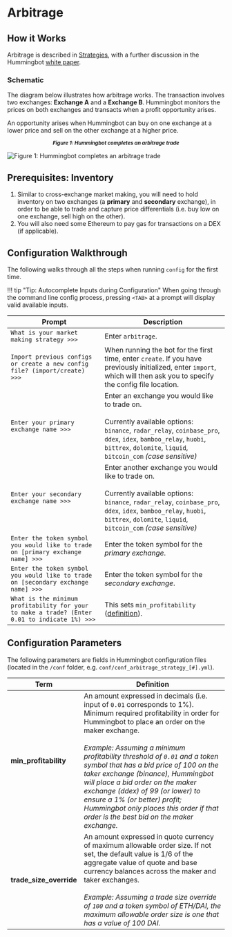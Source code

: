 # Arbitrage

## How it Works

Arbitrage is described in [Strategies](/strategies/), with a further discussion in the Hummingbot [white paper](https://hummingbot.io/whitepaper.pdf).

### Schematic

The diagram below illustrates how arbitrage works.  The transaction involves two exchanges: **Exchange A** and a **Exchange B**. Hummingbot monitors the prices on both exchanges and transacts when a profit opportunity arises.

An opportunity arises when Hummingbot can buy on one exchange at a lower price and sell on the other exchange at a higher price.

<small><center>***Figure 1: Hummingbot completes an arbitrage trade***</center></small>

![Figure 1: Hummingbot completes an arbitrage trade](/assets/img/arbitrage.png)

## Prerequisites: Inventory

1. Similar to cross-exchange market making, you will need to hold inventory on two exchanges (a **primary** and **secondary** exchange), in order to be able to trade and capture price differentials (i.e. buy low on one exchange, sell high on the other).
2. You will also need some Ethereum to pay gas for transactions on a DEX (if applicable).

## Configuration Walkthrough

The following walks through all the steps when running `config` for the first time.

!!! tip "Tip: Autocomplete Inputs during Configuration"
    When going through the command line config process, pressing `<TAB>` at a prompt will display valid available inputs.

| Prompt | Description |
|-----|-----|
| `What is your market making strategy >>>` | Enter `arbitrage`. |
| `Import previous configs or create a new config file? (import/create) >>>` | When running the bot for the first time, enter `create`. If you have previously initialized, enter `import`, which will then ask you to specify the config file location. |
| `Enter your primary exchange name >>>` | Enter an exchange you would like to trade on.<br/><br/>Currently available options: `binance`, `radar_relay`, `coinbase_pro`, `ddex`, `idex`, `bamboo_relay`, `huobi`, `bittrex`, `dolomite`, `liquid`, `bitcoin_com` *(case sensitive)* |
| `Enter your secondary exchange name >>>` | Enter another exchange you would like to trade on.<br/><br/>Currently available options: `binance`, `radar_relay`, `coinbase_pro`, `ddex`, `idex`, `bamboo_relay`, `huobi`, `bittrex`, `dolomite`, `liquid`, `bitcoin_com` *(case sensitive)* |
| `Enter the token symbol you would like to trade on [primary exchange name] >>>` | Enter the token symbol for the *primary exchange*. |
| `Enter the token symbol you would like to trade on [secondary exchange name] >>>` | Enter the token symbol for the *secondary exchange*. |
| `What is the minimum profitability for your to make a trade? (Enter 0.01 to indicate 1%) >>>` | This sets `min_profitability` ([definition](/strategies/arbitrage/#configuration-parameters)). |


## Configuration Parameters

The following parameters are fields in Hummingbot configuration files (located in the `/conf` folder, e.g. `conf/conf_arbitrage_strategy_[#].yml`).

| Term | Definition |
|------|------------|
| **min_profitability** | An amount expressed in decimals (i.e. input of `0.01` corresponds to 1%).<br/>Minimum required profitability in order for Hummingbot to place an order on the maker exchange. <br/><br/>*Example: Assuming a minimum profitability threshold of `0.01` and a token symbol that has a bid price of 100 on the taker exchange (binance), Hummingbot will place a bid order on the maker exchange (ddex) of 99 (or lower) to ensure a 1% (or better) profit; Hummingbot only places this order if that order is the best bid on the maker exchange.*
| **trade_size_override** | An amount expressed in quote currency of maximum allowable order size.  If not set, the default value is 1/6 of the aggregate value of quote and base currency balances across the maker and taker exchanges.<br/><br/>*Example: Assuming a trade size override of `100` and a token symbol of ETH/DAI, the maximum allowable order size is one that has a value of 100 DAI.*
